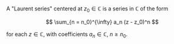 A "Laurent series" centered at $z_0 \in \mathbb{C}$ is a series in $\mathbb{C}$ of the form

$$
\sum_{n = n_0}^{\infty} a_n (z - z_0)^n
$$

for each $z \in \mathbb{C}$, with coefficients $a_n \in \mathbb{C}$, $n \geq n_0$.
